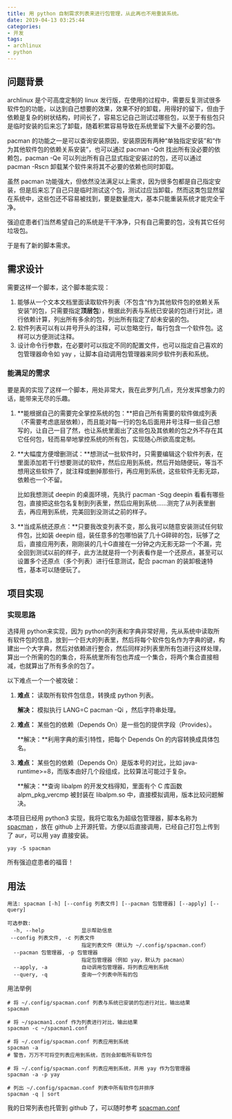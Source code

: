 ```yaml
---
title: 用 python 自制需求列表来进行包管理，从此再也不用重装系统。
date: 2019-04-13 03:25:44
categories:
- 开发
tags:
- archlinux
- python
---
```




## 问题背景

archlinux 是个可高度定制的 linux 发行版，在使用的过程中，需要反复测试很多软件包的功能，以达到自己想要的效果，效果不好的卸载，用得好的留下，但由于依赖是复杂的树状结构，时间长了，容易忘记自己测试过哪些包，以至于有些包只是临时安装的后来忘了卸载，随着积累容易导致在系统里留下大量不必要的包。

pacman 的功能之一是可以查询安装原因，安装原因有两种“单独指定安装”和“作为其他软件包的依赖关系安装”，也可以通过 pacman -Qdt 找出所有没必要的依赖包，pacman -Qe 可以列出所有自己显式指定安装过的包，还可以通过 pacman -Rscn 卸载某个软件来将其不必要的依赖也同时卸载。

虽然 pacman 功能强大，但依然没法满足以上需求，因为很多包都是自己指定安装，但是后来忘了自己只是临时测试这个包，测试过应当卸载，然而这类包显然留在系统中，这些包还不容易被找到，要是数量庞大，基本只能重装系统才能完全干净。

强迫症患者们当然希望自己的系统是干干净净，只有自己需要的包，没有其它任何垃圾包。

于是有了新的脚本需求。

## 需求设计

需要这样一个脚本，这个脚本能实现：

1. 能够从一个文本文档里面读取软件列表（不包含“作为其他软件包的依赖关系安装”的包，只需要指定**顶层包**），根据此列表与系统已安装的包进行对比，进行依赖计算，列出所有多余的包，列出所有指定了却未安装的包。
2. 软件列表可以有以井号开头的注释，可以忽略空行，每行包含一个软件包。这样可以方便测试注释。
3. 设计命令行参数，在必要时可以指定不同的配置文件，也可以指定自己喜欢的包管理器命令如 yay ，让脚本自动调用包管理器来同步软件列表和系统。

### 能满足的需求

要是真的实现了这样一个脚本，用处非常大，我在此罗列几点，充分发挥想象力的话，能带来无尽的乐趣。

1. **能根据自己的需要完全掌控系统的包：**把自己所有需要的软件做成列表（不需要考虑底层依赖），而且能对每一行的包名后面用井号注释一些自己想写的，让自己一目了然，也让系统里面出了这些包及其依赖的包之外不存在其它任何包，轻而易举地掌控系统的所有包，实现随心所欲高度定制。

2. **大幅度方便增删测试：**想测试一批软件时，只需要编辑这个软件列表，在里面添加若干行想要测试的软件，然后应用到系统，然后开始随便玩，等当不想用这些软件了，就注释或删掉那些行，再应用到系统，这些软件无影无踪，依赖也一个不留。

   比如我想测试 deepin 的桌面环境，先执行 pacman -Sqg deepin 看看有哪些包，直接把这些包名复制到列表里，然后应用到系统......测完了从列表里删去，再应用到系统，完美回到没测试之前的样子。

3. **当成系统还原点：**只要我改变列表不变，那么我可以随意安装测试任何软件包，比如装 deepin 组，装任意多的包哪怕装了几十G碎碎的包，玩够了之后，直接应用列表，刚刚装的几十G直接在一分钟之内无影无踪一个不漏，完全回到测试以前的样子，此方法就是将一个列表看作是一个还原点，甚至可以设置多个还原点（多个列表）进行任意测试，配合 pacman 的装卸极速特性，基本可以随便玩了。



## 项目实现

### 实现思路

选择用 python来实现，因为 python的列表和字典非常好用，先从系统中读取所有软件包的信息，放到一个巨大的列表里，然后将每个软件包名作为字典的键，构建出一个大字典，然后对依赖进行整合，然后同样对列表里所有包进行这样处理，算出一个所需的包的集合，将系统里所有包也弄成一个集合，将两个集合直接相减，也就算出了所有多余的包了。

以下难点一个一个被攻破：

1. **难点：** 读取所有软件包信息，转换成 python 列表。

   **解决：** 模拟执行 LANG=C pacman -Qi ，然后字符串处理。

2. **难点：** 某些包的依赖（Depends On）是一些包的提供字段（Provides）。

   **解决：**利用字典的索引特性，把每个 Depends On 的内容转换成具体包名。

3. **难点：** 某些包的依赖（Depends On）是版本号的对比，比如 java-runtime>=8，而版本由好几个段组成，比较算法可能过于复杂。

   **解决：**查询 libalpm 的开发文档得知，里面有个 C 库函数 alpm_pkg_vercmp 被封装在 libalpm.so 中，直接模拟调用，版本比较问题解决。

本项目已经用 python3 实现，我将它取名为超级包管理器，脚本名称为 [spacman](https://github.com/fkxxyz/spacman) ，放在 github 上开源托管。方便以后直接调用，已经自己打包上传到了 aur，可以用 yay 直接安装。

```shell
yay -S spacman
```

所有强迫症患者的福音！

## 用法

```
用法: spacman [-h] [--config 列表文件] [--pacman 包管理器] [--apply] [--query]

可选参数:
  -h, --help            显示帮助信息
 --config 列表文件, -c 列表文件
                        指定列表文件（默认为 ~/.config/spacman.conf）
  --pacman 包管理器, -p 包管理器
                        指定包管理器（例如 yay，默认为 pacman）
  --apply, -a           自动调用包管理器，将列表应用到系统
  --query, -q           查询一个列表中所有的包
```

用法举例

```shell
# 将 ~/.config/spacman.conf 列表与系统已安装的包进行对比，输出结果
spacman

# 将 ~/spacman1.conf 作为列表进行对比，输出结果
spacman -c ~/spacman1.conf

# 将 ~/.config/spacman.conf 列表应用到系统
spacman -a
# 警告，万万不可将空列表应用到系统，否则会卸载所有软件包

# 将 ~/.config/spacman.conf 列表应用到系统，并用 yay 作为包管理器
spacman -a -p yay

# 列出 ~/.config/spacman.conf 列表中所有软件包并排序
spacman -q | sort
```

我的日常列表也托管到 github 了，可以随时参考 [spacman.conf](https://github.com/fkxxyz/archlinux-config/blob/master/spacman/spacman.conf)

